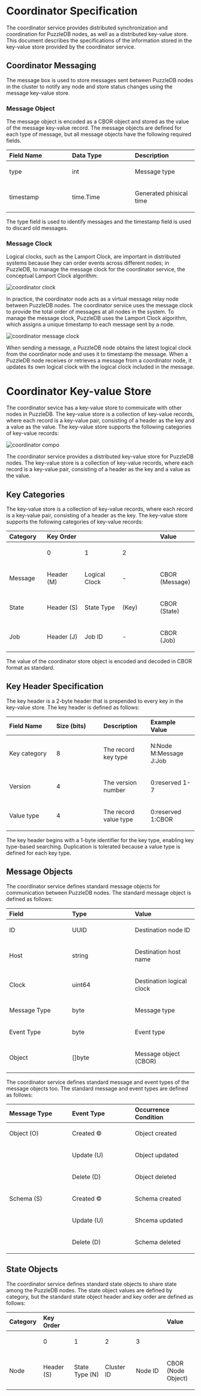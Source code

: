 # Coordinator Specification

The coordinator service provides distributed synchronization and coordination for PuzzleDB nodes, as well as a distributed key-value store. This document describes the specifications of the information stored in the key-value store provided by the coordinator service.

## Coordinator Messaging

The message box is used to store messages sent between PuzzleDB nodes in the cluster to notify any node and store status changes using the message key-value store.

### Message Object

The message object is encoded as a CBOR object and stored as the value of the message key-value record. The message objects are defined for each type of message, but all message objects have the following required fields.

<table>
<colgroup>
<col style="width: 33%" />
<col style="width: 33%" />
<col style="width: 33%" />
</colgroup>
<thead>
<tr class="header">
<th style="text-align: left;">Field Name</th>
<th style="text-align: left;">Data Type</th>
<th style="text-align: left;">Description</th>
</tr>
</thead>
<tbody>
<tr class="odd">
<td style="text-align: left;"><p>type</p></td>
<td style="text-align: left;"><p>int</p></td>
<td style="text-align: left;"><p>Message type</p></td>
</tr>
<tr class="even">
<td style="text-align: left;"><p>timestamp</p></td>
<td style="text-align: left;"><p>time.Time</p></td>
<td style="text-align: left;"><p>Generated phisical time</p></td>
</tr>
</tbody>
</table>

The type field is used to identify messages and the timestamp field is used to discard old messages.

### Message Clock

Logical clocks, such as the Lamport Clock, are important in distributed systems because they can order events across different nodes; in PuzzleDB, to manage the message clock for the coordinator service, the conceptual Lamport Clock algorithm:

![coordinator clock](img/coordinator_clock.png)

In practice, the coordinator node acts as a virtual message relay node between PuzzleDB nodes. The coordinator service uses the message clock to provide the total order of messages at all nodes in the system. To manage the message clock, PuzzleDB uses the Lamport Clock algorithm, which assigns a unique timestamp to each message sent by a node.

![coordinator message clock](img/coordinator_message_clock.png)

When sending a message, a PuzzleDB node obtains the latest logical clock from the coordinator node and uses it to timestamp the message. When a PuzzleDB node receives or retrieves a message from a coordinator node, it updates its own logical clock with the logical clock included in the message.

# Coordinator Key-value Store

The coordinator sevice has a key-value store to commuicate with other nodes in PuzzleDB. The key-value store is a collection of key-value records, where each record is a key-value pair, consisting of a header as the key and a value as the value. The key-value store supports the following categories of key-value records:

![coordinator compo](img/coordinator_compo.png)

The coordinator service provides a distributed key-value store for PuzzleDB nodes. The key-value store is a collection of key-value records, where each record is a key-value pair, consisting of a header as the key and a value as the value.

## Key Categories

The key-value store is a collection of key-value records, where each record is a key-value pair, consisting of a header as the key. The key-value store supports the following categories of key-value records:

<table>
<colgroup>
<col style="width: 20%" />
<col style="width: 20%" />
<col style="width: 20%" />
<col style="width: 20%" />
<col style="width: 20%" />
</colgroup>
<thead>
<tr class="header">
<th style="text-align: left;">Category</th>
<th style="text-align: left;">Key Order</th>
<th style="text-align: left;"></th>
<th style="text-align: left;"></th>
<th style="text-align: left;">Value</th>
</tr>
</thead>
<tbody>
<tr class="odd">
<td style="text-align: left;"></td>
<td style="text-align: left;"><p>0</p></td>
<td style="text-align: left;"><p>1</p></td>
<td style="text-align: left;"><p>2</p></td>
<td style="text-align: left;"></td>
</tr>
<tr class="even">
<td style="text-align: left;"><p>Message</p></td>
<td style="text-align: left;"><p>Header (M)</p></td>
<td style="text-align: left;"><p>Logical Clock</p></td>
<td style="text-align: left;"><p>-</p></td>
<td style="text-align: left;"><p>CBOR (Message)</p></td>
</tr>
<tr class="odd">
<td style="text-align: left;"><p>State</p></td>
<td style="text-align: left;"><p>Header (S)</p></td>
<td style="text-align: left;"><p>State Type</p></td>
<td style="text-align: left;"><p>(Key)</p></td>
<td style="text-align: left;"><p>CBOR (State)</p></td>
</tr>
<tr class="even">
<td style="text-align: left;"><p>Job</p></td>
<td style="text-align: left;"><p>Header (J)</p></td>
<td style="text-align: left;"><p>Job ID</p></td>
<td style="text-align: left;"><p>-</p></td>
<td style="text-align: left;"><p>CBOR (Job)</p></td>
</tr>
</tbody>
</table>

The value of the coordinator store object is encoded and decoded in CBOR format as standard.

## Key Header Specification

The key header is a 2-byte header that is prepended to every key in the key-value store. The key header is defined as follows:

<table>
<colgroup>
<col style="width: 25%" />
<col style="width: 25%" />
<col style="width: 25%" />
<col style="width: 25%" />
</colgroup>
<thead>
<tr class="header">
<th style="text-align: left;">Field Name</th>
<th style="text-align: left;">Size (bits)</th>
<th style="text-align: left;">Description</th>
<th style="text-align: left;">Example Value</th>
</tr>
</thead>
<tbody>
<tr class="odd">
<td style="text-align: left;"><p>Key category</p></td>
<td style="text-align: left;"><p>8</p></td>
<td style="text-align: left;"><p>The record key type</p></td>
<td style="text-align: left;"><p>N:Node M:Message J:Job</p></td>
</tr>
<tr class="even">
<td style="text-align: left;"><p>Version</p></td>
<td style="text-align: left;"><p>4</p></td>
<td style="text-align: left;"><p>The version number</p></td>
<td style="text-align: left;"><p>0:reserved 1-7</p></td>
</tr>
<tr class="odd">
<td style="text-align: left;"><p>Value type</p></td>
<td style="text-align: left;"><p>4</p></td>
<td style="text-align: left;"><p>The record value type</p></td>
<td style="text-align: left;"><p>0:reserved 1:CBOR</p></td>
</tr>
</tbody>
</table>

The key header begins with a 1-byte identifier for the key type, enabling key type-based searching. Duplication is tolerated because a value type is defined for each key type.

## Message Objects

The coordinator service defines standard message objects for communication between PuzzleDB nodes. The standard message object is defined as follows:

<table>
<colgroup>
<col style="width: 33%" />
<col style="width: 33%" />
<col style="width: 33%" />
</colgroup>
<thead>
<tr class="header">
<th style="text-align: left;">Field</th>
<th style="text-align: left;">Type</th>
<th style="text-align: left;">Value</th>
</tr>
</thead>
<tbody>
<tr class="odd">
<td style="text-align: left;"><p>ID</p></td>
<td style="text-align: left;"><p>UUID</p></td>
<td style="text-align: left;"><p>Destination node ID</p></td>
</tr>
<tr class="even">
<td style="text-align: left;"><p>Host</p></td>
<td style="text-align: left;"><p>string</p></td>
<td style="text-align: left;"><p>Destination host name</p></td>
</tr>
<tr class="odd">
<td style="text-align: left;"><p>Clock</p></td>
<td style="text-align: left;"><p>uint64</p></td>
<td style="text-align: left;"><p>Destination logical clock</p></td>
</tr>
<tr class="even">
<td style="text-align: left;"><p>Message Type</p></td>
<td style="text-align: left;"><p>byte</p></td>
<td style="text-align: left;"><p>Message type</p></td>
</tr>
<tr class="odd">
<td style="text-align: left;"><p>Event Type</p></td>
<td style="text-align: left;"><p>byte</p></td>
<td style="text-align: left;"><p>Event type</p></td>
</tr>
<tr class="even">
<td style="text-align: left;"><p>Object</p></td>
<td style="text-align: left;"><p>[]byte</p></td>
<td style="text-align: left;"><p>Message object (CBOR)</p></td>
</tr>
</tbody>
</table>

The coordinator service defines standard message and event types of the message objects too. The standard message and event types are defined as follows:

<table>
<colgroup>
<col style="width: 33%" />
<col style="width: 33%" />
<col style="width: 33%" />
</colgroup>
<thead>
<tr class="header">
<th style="text-align: left;">Message Type</th>
<th style="text-align: left;">Event Type</th>
<th style="text-align: left;">Occurrence Condition</th>
</tr>
</thead>
<tbody>
<tr class="odd">
<td style="text-align: left;"><p>Object (O)</p></td>
<td style="text-align: left;"><p>Created ©</p></td>
<td style="text-align: left;"><p>Object created</p></td>
</tr>
<tr class="even">
<td style="text-align: left;"></td>
<td style="text-align: left;"><p>Update (U)</p></td>
<td style="text-align: left;"><p>Object updated</p></td>
</tr>
<tr class="odd">
<td style="text-align: left;"></td>
<td style="text-align: left;"><p>Delete (D)</p></td>
<td style="text-align: left;"><p>Object deleted</p></td>
</tr>
<tr class="even">
<td style="text-align: left;"><p>Schema (S)</p></td>
<td style="text-align: left;"><p>Created ©</p></td>
<td style="text-align: left;"><p>Schema created</p></td>
</tr>
<tr class="odd">
<td style="text-align: left;"></td>
<td style="text-align: left;"><p>Update (U)</p></td>
<td style="text-align: left;"><p>Shcema updated</p></td>
</tr>
<tr class="even">
<td style="text-align: left;"></td>
<td style="text-align: left;"><p>Delete (D)</p></td>
<td style="text-align: left;"><p>Schema deleted</p></td>
</tr>
</tbody>
</table>

## State Objects

The coordinator service defines standard state objects to share state among the PuzzleDB nodes. The state object values are defined by category, but the standard state object header and key order are defined as follows:

<table style="width:100%;">
<colgroup>
<col style="width: 16%" />
<col style="width: 16%" />
<col style="width: 16%" />
<col style="width: 16%" />
<col style="width: 16%" />
<col style="width: 16%" />
</colgroup>
<thead>
<tr class="header">
<th style="text-align: left;">Category</th>
<th style="text-align: left;">Key Order</th>
<th style="text-align: left;"></th>
<th style="text-align: left;"></th>
<th style="text-align: left;"></th>
<th style="text-align: left;">Value</th>
</tr>
</thead>
<tbody>
<tr class="odd">
<td style="text-align: left;"></td>
<td style="text-align: left;"><p>0</p></td>
<td style="text-align: left;"><p>1</p></td>
<td style="text-align: left;"><p>2</p></td>
<td style="text-align: left;"><p>3</p></td>
<td style="text-align: left;"></td>
</tr>
<tr class="even">
<td style="text-align: left;"><p>Node</p></td>
<td style="text-align: left;"><p>Header (S)</p></td>
<td style="text-align: left;"><p>State Type (N)</p></td>
<td style="text-align: left;"><p>Cluster ID</p></td>
<td style="text-align: left;"><p>Node ID</p></td>
<td style="text-align: left;"><p>CBOR (Node Object)</p></td>
</tr>
</tbody>
</table>
